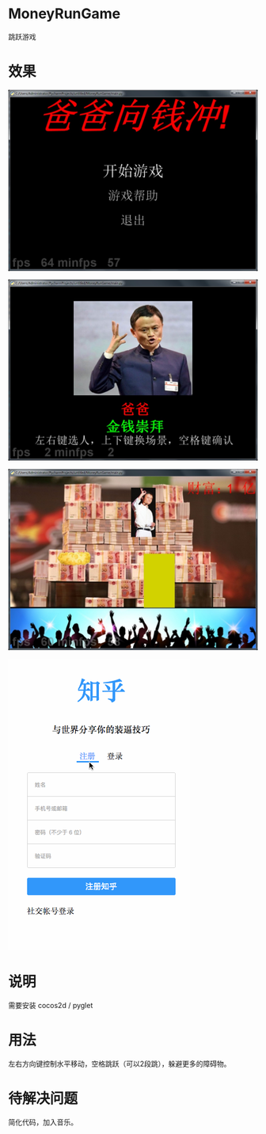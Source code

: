 # MoneyRunGame

跳跃游戏

效果
===
<img src='https://raw.githubusercontent.com/lhwd521/pythongame/master/MoneyRunGame/images/pic1.jpg
' />

<img src='https://raw.githubusercontent.com/lhwd521/pythongame/master/MoneyRunGame/images/pic2.jpg
' />

<img src='https://raw.githubusercontent.com/lhwd521/pythongame/master/MoneyRunGame/images/pic3.jpg
' />

<img src="https://raw.githubusercontent.com/guaxiao/cheapshow/master/screencast.gif" />

说明
===
需要安装 cocos2d / pyglet

用法
===
左右方向键控制水平移动，空格跳跃（可以2段跳），躲避更多的障碍物。

待解决问题
===
简化代码，加入音乐。
